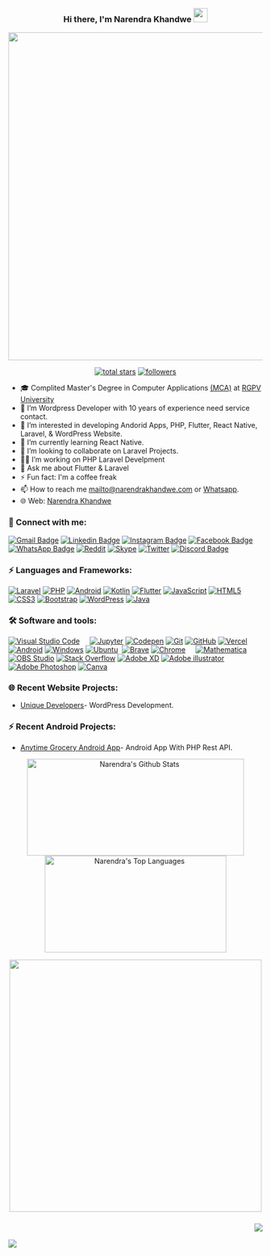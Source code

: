 <p align="right">
  <a href="https://wakatime.com/@01868968-3700-40cb-98e4-602975b8b133"><img alt="" src="https://wakatime.com/badge/user/01868968-3700-40cb-98e4-602975b8b133.svg"></a>
  <a href="#"><img alt="" src="https://gpvc.arturio.dev/nkhandwe"></a>
</p>
<h3 align="center">
  Hi there, I'm Narendra Khandwe
  <img src="https://media.giphy.com/media/hvRJCLFzcasrR4ia7z/giphy.gif" width="28">
</h3> 
<p align="center">
  <a href="#"><img width="650px" src="https://readme-typing-svg.herokuapp.com?font=Ubuntu&color=58a6ff&size=22&center=true&lines=Hello,+World+🌎;Welcome+to+my+profile+😇;Happy+to+see+you+here+😀;Feel+free+to+look+around+😌;Reach+me+out+if+you+need+me+🤗;Have+a+great+day+😊"></a>
</p>
<p align="center">
  <a href="https://github.com/nkhandwe?tab=repositories&sort=stargazers">
    <img alt="total stars" title="Total stars on GitHub" src="https://custom-icon-badges.herokuapp.com/badge/dynamic/json?logo=star&color=55960c&labelColor=488207&label=Stars&style=for-the-badge&query=%24.stars&url=https://api.github-star-counter.workers.dev/user/nkhandwe"/></a>
  <a href="https://github.com/nkhandwe?tab=followers">
    <img alt="followers" title="Follow me on Github" src="https://custom-icon-badges.herokuapp.com/github/followers/nkhandwe?color=236ad3&labelColor=1155ba&style=for-the-badge&logo=person-add&label=Follow&logoColor=white"/></a></p>
  

- 🎓 Complited Master's Degree in Computer Applications [(MCA)](https://www.rgpv.ac.in/) at [RGPV University](hhttps://www.rgpv.ac.in/)
- 👋 I’m Wordpress Developer with 10 years of experience need service contact.
- 👀 I’m interested in developing Andorid Apps, PHP, Flutter, React Native, Laravel, & WordPress Website.
- 🌱 I’m currently learning React Native.
- 💞️ I’m looking to collaborate on Laravel Projects.
- 👷‍♂️ I’m working on PHP Laravel Develpment
- 💬 Ask me about Flutter & Laravel
- ⚡ Fun fact: I'm a coffee freak 
- 📫 How to reach me  [mailto@narendrakhandwe.com](mailto:mailto@narendrakhandwe.com) or  [Whatsapp](https://wa.me/message/NSAUJ5OHCRA6L1). 
- 🌐 Web: [Narendra Khandwe](http://narendrakhandwe.com)
<!-- - 📃 Checkout my [resume](https://github.com/Mo-Shakib/Mo-Shakib/blob/main/Resume_300821.pdf) -->

### 🔗 Connect with me:
<!-- style=flat-square& -->
[![Gmail Badge](https://img.shields.io/badge/-eMail-D14836?logo=Gmail&logoColor=white&link=mailto:nkhandwe@gmail.com.com)](mailto:nkhandwe@gmail.com)
[![Linkedin Badge](https://img.shields.io/badge/-narendrakhandwe-blue?logo=Linkedin&logoColor=white&link=https://www.linkedin.com/in/nkhandwe/)](https://www.linkedin.com/in/nkhandwe/)
[![Instagram Badge](https://img.shields.io/badge/-i_m_nkhandwe-ac28a3?logo=instagram&logoColor=white&link=https://instagram.com/i_m_nkhandwe/)](https://instagram.com/i_m_nkhandwe)
[![Facebook Badge](https://img.shields.io/badge/-Narendra-blue?logo=Facebook&logoColor=white&link=https://www.facebook.com/nkhandwe86/)](https://www.facebook.com/nkhandwe86/)
[![WhatsApp Badge](https://img.shields.io/badge/-Narendra-blue?logo=Whatsapp&logoColor=white&link=https://wa.me/message/NSAUJ5OHCRA6L1)](https://wa.me/message/NSAUJ5OHCRA6L1)
[![Reddit](https://img.shields.io/badge/@nkhandwe-FF4500?logo=reddit&logoColor=white)](https://www.reddit.com/user/nkhandwe)
[![Skype](https://img.shields.io/badge/-live:nktech6324-blue?logo=skype&logoColor=white&link=live:nktech6324)](live:nktech6324)
[![Twitter](https://img.shields.io/badge/@narendrakhandwe-%231DA1F2.svg?logo=Twitter&logoColor=white)](https://twitter.com/narendrakhandwe)
[![Discord Badge](https://img.shields.io/badge/-nkhandwe-40567A?logo=Discord&logoColor=white&link=https://discordapp.com/users/nkhandwe/)](https://discordapp.com/users/nkhandwe/)



### ⚡ Languages and Frameworks:
[![Laravel](https://img.shields.io/badge/-Laravel-white?logo=laravel)](#)
[![PHP](https://img.shields.io/badge/-PHP-white?logo=PHP)](#)
[![Android](https://img.shields.io/badge/-Android-teal?logo=android)](#)
[![Kotlin](https://img.shields.io/badge/-Kotlin-Pink?logo=kotlin)](#)
[![Flutter](https://img.shields.io/badge/-Flutter-blue?logo=flutter)](#)
[![JavaScript](https://img.shields.io/badge/-JavaScript-blue?logo=javascript)](#)
[![HTML5](https://img.shields.io/badge/-HTML5-E34F26?logo=html5&logoColor=white)](#)
[![CSS3](https://img.shields.io/badge/-CSS3-1572B6?logo=css3)](#)
[![Bootstrap](https://img.shields.io/badge/-Bootstrap-563D7C?logo=bootstrap)](#)
[![WordPress](https://img.shields.io/badge/WordPress-%23117AC9.svg?logo=WordPress&logoColor=white)](#)
[![Java](https://img.shields.io/badge/-java-E34A86?logo=java)](#)

<!-- style=flat-square& -->

### 🛠 Software and tools:
<p>
  <a href="#"><img alt="Visual Studio Code" src="https://img.shields.io/badge/Visual%20Studio%20Code-0078d7.svg?logo=visual-studio-code&logoColor=white"></a>
  <a href="#"><img alt="" src="https://img.shields.io/badge/Atom-%2366595C.svg?logo=atom&logoColor=white"></a>
  <a href="#"><img alt="" src="https://img.shields.io/badge/sublime_text-%23575757.svg?logo=sublime-text&logoColor=important"></a>
  <a href="#"><img alt="" src="https://img.shields.io/badge/IntelliJIDEA-5d9425.svg?logo=intellij-idea&logoColor=white"></a>
  <a href="#"><img alt="" src="https://img.shields.io/badge/VIM-%2311AB00.svg?logo=vim&logoColor=white"></a>
  <a href="#"><img alt="Jupyter" src="https://img.shields.io/badge/Jupyter-F37626.svg?logo=Jupyter&logoColor=white"></a>
  <a href="#"><img alt="Codepen" src="https://img.shields.io/badge/Codepen-000000.svg?logo=codepen&logoColor=white"></a>
  <a href="#"><img alt="Git" src="https://img.shields.io/badge/Git-F05033.svg?logo=git&logoColor=white"></a>
  <a href="#"><img alt="GitHub" src="https://img.shields.io/badge/GitHub-181717.svg?logo=github&logoColor=white"></a>
  <a href="#"><img alt="Vercel" src="https://img.shields.io/badge/vercel-%23000000.svg?logo=vercel&logoColor=white"></a>
  <a href="#"><img alt="Android" src="https://img.shields.io/badge/Android-3DDC84?logo=android&logoColor=white"></a>
  <a href="#"><img alt="Windows" src="https://img.shields.io/badge/Windows-0078D6?logo=windows&logoColor=white"></a>
  <a href="#"><img alt="Ubuntu" src="https://img.shields.io/badge/Ubuntu-E95420?logo=ubuntu&logoColor=white"></a>  
  <a href="#"><img alt="" src="https://img.shields.io/badge/Edge-0078D7?logo=Microsoft-edge&logoColor=white"></a>
  <a href="#"><img alt="Brave" src="https://img.shields.io/badge/-Brave-FB542B?logo=brave&logoColor=white"></a>
  <a href="#"><img alt="Chrome" src="https://img.shields.io/badge/-Chrome-4a8af4?logo=google%20chrome&logoColor=white"></a>
  <a href="#"><img alt="" src="https://img.shields.io/badge/Firefox-FF7139?logo=Firefox-Browser&logoColor=white"></a>
  <a href="#"><img alt="" src="https://img.shields.io/badge/Tor-7D4698?logo=Tor-Browser&logoColor=white"></a>
  <a href="#"><img alt="" src="https://img.shields.io/badge/DuckDuckGo-DE5833?logo=DuckDuckGo&logoColor=white"></a>
  <a href="#"><img alt="" src="https://img.shields.io/badge/google-4285F4?logo=google&logoColor=white"></a>
  <a href="#"><img alt="Mathematica" src="https://img.shields.io/badge/Mathematica-DD1100.svg?logo=wolfram-mathematica&logoColor=white"></a>
  <a href="#"><img alt="OBS Studio" src="https://img.shields.io/badge/-OBS%20Studio-302E31?logo=obs-studio&logoColor=white"></a>
  <a href="#"><img alt="Stack Overflow" src="https://img.shields.io/badge/-Stack%20Overflow-FE7A16?logo=stack-overflow&logoColor=white"></a>
  <a href="#"><img alt="Adobe XD" src="https://img.shields.io/badge/Adobe%20XD-470137?logo=Adobe%20XD&logoColor=#FF61F6"></a>
  <a href="#"><img alt="Adobe illustrator" src="https://img.shields.io/badge/Illustrator-%23FF9A00.svg?logo=adobeillustrator&logoColor=white"></a>
  <a href="#"><img alt="Adobe Photoshop" src="https://img.shields.io/badge/Photoshop-31a8fe.svg?logo=adobephotoshop&logoColor=white"></a>
  <a href="#"><img alt="Canva" src="https://img.shields.io/badge/Canva-%2300C4CC.svg?logo=Canva&logoColor=white"></a>
</p>

### 🌐 Recent Website Projects:

- [Unique Developers](https://uniquedevelopers.online/)- WordPress Development. </br>


### ⚡ Recent Android Projects:

- [Anytime Grocery Android App](https://play.google.com/store/apps/details?id=com.anytimegrocery.shop)- Android App With PHP Rest API. </br>



<p align="center">
  <a href="#"><img alt="Narendra's Github Stats" src="https://denvercoder1-github-readme-stats.vercel.app/api/?username=nkhandwe&show_icons=true&count_private=true&theme=dark&hide_border=true&bg_color=151515&title_color=f2f2f2&icon_color=79fe96" height="192px" width="430px"></a>
  <a href="#"><img alt="Narendra's Top Languages" src="https://github-readme-stats.vercel.app/api/top-langs/?username=nkhandwe&langs_count=8&count_private=true&layout=compact&theme=dark&hide_border=true&hide=Jupyter%20notebook,less&bg_color=151515&title_color=f2f2f2&icon_color=79fe96" height="192px" width="360px"></a><br>
 
</p>

  <p align="center">
  <a href="#"><img width="500px" src="https://github-readme-streak-stats.herokuapp.com/?user=nkhandwe&hide_border=true&theme=dark"></a></p>
  </p>


<h3  align="right"><img src="https://visitor-badge.laobi.icu/badge?page_id=nkhandwe"></h3>
<a href="https://buymeacoffee.com/nkhandwe"><img src="https://img.shields.io/badge/Buy%20Me%20a%20Coffee-ffdd00?style=for-the-badge&logo=buy-me-a-coffee&logoColor=black"></a>
